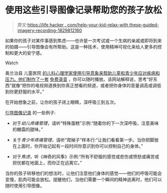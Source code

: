 # 使用这些引导图像记录帮助您的孩子放松

> 原文:[https://life hacker . com/help-your-kid-relax-with these-guided-imagery-recording-1829812160](https://lifehacker.com/help-your-kid-relax-with-these-guided-imagery-recording-1829812160)

如果你的孩子对某件事感到焦虑——也许是一次考试或一个生病的亲戚或即将到来的拍摄——引导图像会有所帮助。这是一种技术，使用精神可视化来给人更多的控制和更大的安宁感。

Watch

奥兰治县 儿童医院 [的儿科心理学家使用引导意象来帮助儿童和青少年应对疾病和压力。他们制作了一套](https://www.choc.org/) [免费录音](https://www.choc.org/programs-services/integrative-health/guided-imagery/) ，你可以随时播放。该网站解释说，思考“好东西”就像“把你的电视频道换到你真正想看的频道，或者把你身体的音量调高或调低到你更舒服的水平。”

在开始想象之前，让你的孩子闭上眼睛，深呼吸三到五次。

[引导图像记录](https://www.choc.org/programs-services/integrative-health/guided-imagery/) 的一些例子:

*   对于*幼儿疼痛管理*，请听“特殊蛋糕”示例:“随着你的下一次深呼吸，注意美味的糖霜的甜味。”

*   关于*青少年疼痛管理*，请听“爬梯子”样本行:“让我们看看第一步。当你把脚放在上面时，你开始记起有一段时间你意识到你可以控制自己的身体。”
*   对于*焦虑*，听《神奇的风筝》示例:“所有不舒服的感觉或悲伤或愤怒或痛苦或担忧都在地面上，而你正在远离它。”

当你的孩子转移他们的想法时，让他们注意他们身体的感觉——他们的呼吸可能会变慢，肌肉可能会放松。提醒他们，当他们需要一个瞬间的精神逃离时，他们可以随时使用引导图像。